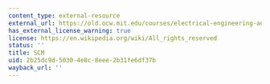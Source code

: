```yaml
---
content_type: external-resource
external_url: https://old.ocw.mit.edu/courses/electrical-engineering-and-computer-science/6-001-structure-and-interpretation-of-computer-programs-spring-2005/projects/syntax.scm
has_external_license_warning: true
license: https://en.wikipedia.org/wiki/All_rights_reserved
status: ''
title: SCM
uid: 2b25dc9d-5030-4e8c-8eee-2b31fe6df37b
wayback_url: ''
---
```

